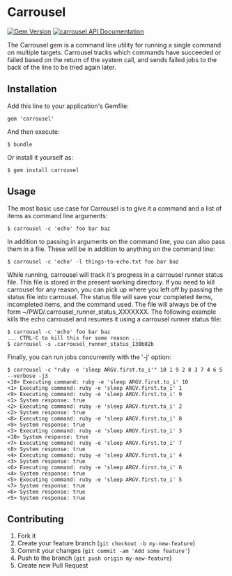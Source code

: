 # Carrousel

[![Gem Version](https://badge.fury.io/rb/carrousel.png)](http://badge.fury.io/rb/carrousel)
[![carrousel API Documentation](https://www.omniref.com/ruby/gems/carrousel.png)](https://www.omniref.com/ruby/gems/carrousel)

The Carrousel gem is a command line utility for running a single command on
multiple targets. Carrousel tracks which commands have succeeded or failed
based on the return of the system call, and sends failed jobs to the back of
the line to be tried again later.

## Installation

Add this line to your application's Gemfile:

    gem 'carrousel'

And then execute:

    $ bundle

Or install it yourself as:

    $ gem install carrousel

## Usage

The most basic use case for Carrousel is to give it a command and a list of
items as command line arguments:

    $ carrousel -c 'echo' foo bar baz

In addition to passing in arguments on the command line, you can also pass them
in a file. These will be in addition to anything on the command line:

    $ carrousel -c 'echo' -l things-to-echo.txt foo bar baz

While running, carrousel will track it's progress in a carrousel runner status
file. This file is stored in the present working directory. If you need to kill
carrousel for any reason, you can pick up where you left off by passing the
status file into carrousel. The status file will save your completed items,
incompleted items, and the command used. The file will always be of the form
~/PWD/.carrousel\_runner\_status\_XXXXXXX. The following example kills the echo
carrousel and resumes it using a carrousel runner status file:

    $ carrousel -c 'echo' foo bar baz
    ... CTRL-C to kill this for some reason ...
    $ carrousel -s .carrousel_runner_status_130b02b


Finally, you can run jobs concurrently with the '-j' option:

    $ carrousel -c "ruby -e 'sleep ARGV.first.to_i'" 10 1 9 2 8 3 7 4 6 5 --verbose -j3
    <10> Executing command: ruby -e 'sleep ARGV.first.to_i' 10
    <1> Executing command: ruby -e 'sleep ARGV.first.to_i' 1
    <9> Executing command: ruby -e 'sleep ARGV.first.to_i' 9
    <1> System response: true
    <2> Executing command: ruby -e 'sleep ARGV.first.to_i' 2
    <2> System response: true
    <8> Executing command: ruby -e 'sleep ARGV.first.to_i' 8
    <9> System response: true
    <3> Executing command: ruby -e 'sleep ARGV.first.to_i' 3
    <10> System response: true
    <7> Executing command: ruby -e 'sleep ARGV.first.to_i' 7
    <8> System response: true
    <4> Executing command: ruby -e 'sleep ARGV.first.to_i' 4
    <3> System response: true
    <6> Executing command: ruby -e 'sleep ARGV.first.to_i' 6
    <4> System response: true
    <5> Executing command: ruby -e 'sleep ARGV.first.to_i' 5
    <7> System response: true
    <6> System response: true
    <5> System response: true
  

## Contributing

1. Fork it
2. Create your feature branch (`git checkout -b my-new-feature`)
3. Commit your changes (`git commit -am 'Add some feature'`)
4. Push to the branch (`git push origin my-new-feature`)
5. Create new Pull Request
